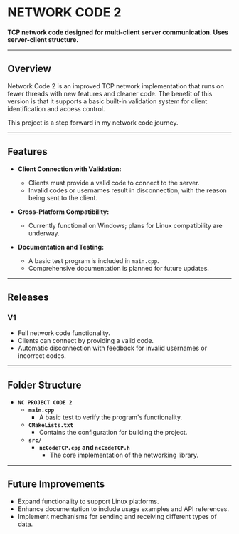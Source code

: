 # NETWORK CODE 2  

**TCP network code designed for multi-client server communication. Uses server-client structure.**  

---

## Overview  

Network Code 2 is an improved TCP network implementation that runs on fewer threads with new features and cleaner code. The benefit of this version is that it supports a basic built-in validation system for client identification and access control.

This project is a step forward in my network code journey.  

---

## Features  

- **Client Connection with Validation:**  
  - Clients must provide a valid code to connect to the server.  
  - Invalid codes or usernames result in disconnection, with the reason being sent to the client.  

- **Cross-Platform Compatibility:**  
  - Currently functional on Windows; plans for Linux compatibility are underway.  

- **Documentation and Testing:**  
  - A basic test program is included in `main.cpp`.  
  - Comprehensive documentation is planned for future updates.  

---

## Releases  

### V1  
- Full network code functionality.  
- Clients can connect by providing a valid code.  
- Automatic disconnection with feedback for invalid usernames or incorrect codes.  

---

## Folder Structure  

- **`NC PROJECT CODE 2`**  
  - **`main.cpp`**  
    - A basic test to verify the program's functionality.  
  - **`CMakeLists.txt`**  
    - Contains the configuration for building the project.  
  - **`src/`**  
    - **`ncCodeTCP.cpp` and `ncCodeTCP.h`**  
      - The core implementation of the networking library.  

---

## Future Improvements  

- Expand functionality to support Linux platforms.  
- Enhance documentation to include usage examples and API references.  
- Implement mechanisms for sending and receiving different types of data.  
